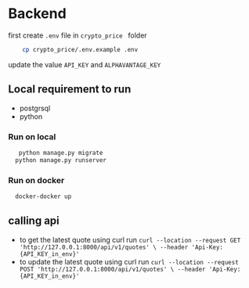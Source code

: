 # Backend 

first create ``.env`` file in ``crypto_price `` folder 

```bash 
    cp crypto_price/.env.example .env
```
update the value `` API_KEY ``  and  ``ALPHAVANTAGE_KEY`` 

## Local requirement to run
-  postgrsql
-  python
 
 ### Run on local 
 ```bash 
    python manage.py migrate
   python manage.py runserver
 ```

 ### Run on docker 
 ```bash 
   docker-docker up
```
## calling api
- to get the latest quote using curl run `curl --location --request GET 'http://127.0.0.1:8000/api/v1/quotes' \
--header 'Api-Key: {API_KEY_in_env}'`
-  to update the latest quote using curl run `curl --location --request POST 'http://127.0.0.1:8000/api/v1/quotes' \
--header 'Api-Key: {API_KEY_in_env}'`
